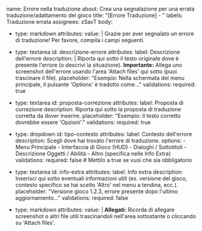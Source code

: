 name: Errore nella traduzione
about: Crea una segnalazione per una errata traduzione/adattamento del gioco
title: "[Errore Traduzione] - "
labels: Traduzione errata
assignees: zSavT
body:
  - type: markdown
    attributes:
      value: |
        Grazie per aver segnalato un errore di traduzione! Per favore, compila i campi seguenti.

  - type: textarea
    id: descrizione-errore
    attributes:
      label: Descrizione dell'errore
      description: |
        Riporta qui sotto il testo originale dove è presente l'errore (o descrivi la situazione).
        **Importante:** Allega uno screenshot dell'errore usando l'area 'Attach files' qui sotto (puoi trascinare il file).
      placeholder: "Esempio: Nella schermata del menu principale, il pulsante 'Options' è tradotto come..."
    validations:
      required: true

  - type: textarea
    id: proposta-correzione
    attributes:
      label: Proposta di correzione
      description: Riporta qui sotto la proposta di traduzione corretta da dover inserire.
      placeholder: "Esempio: Il testo corretto dovrebbe essere 'Opzioni'."
    validations:
      required: true

  - type: dropdown
    id: tipo-contesto
    attributes:
      label: Contesto dell'errore
      description: Scegli dove hai trovato l'errore di traduzione.
      options:
        - Menu Principale
        - Interfaccia di Gioco (HUD)
        - Dialoghi / Sottotitoli
        - Descrizione Oggetti / Abilità
        - Altro (specifica nelle Info Extra)
    validations:
      required: false # Mettilo a true se vuoi che sia obbligatorio

  - type: textarea
    id: info-extra
    attributes:
      label: Info extra
      description: Inserisci qui sotto eventuali informazioni utili (es. versione del gioco, contesto specifico se hai scelto 'Altro' nel menu a tendina, ecc.).
      placeholder: "Versione gioco 1.2.3, errore presente dopo l'ultimo aggiornamento..."
    validations:
      required: false

  - type: markdown
    attributes:
      value: |
        **Allegati:** Ricorda di allegare screenshot o altri file utili trascinandoli nell'area sottostante o cliccando su 'Attach files'.
